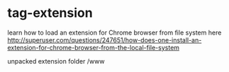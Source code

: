 # tag-extension

learn how to load an extension for Chrome browser from file system here http://superuser.com/questions/247651/how-does-one-install-an-extension-for-chrome-browser-from-the-local-file-system

unpacked extension folder /www  



